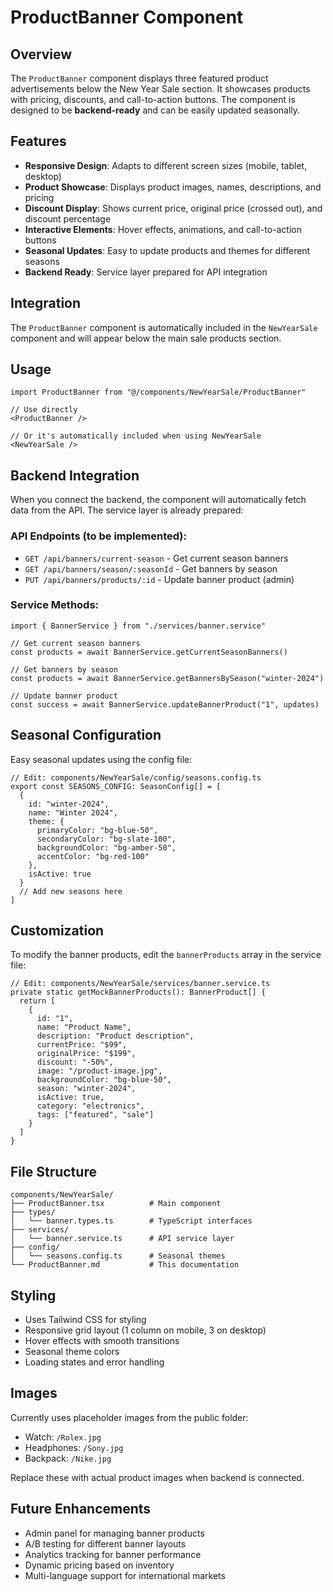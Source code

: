 # ProductBanner Component

## Overview
The `ProductBanner` component displays three featured product advertisements below the New Year Sale section. It showcases products with pricing, discounts, and call-to-action buttons. The component is designed to be **backend-ready** and can be easily updated seasonally.

## Features
- **Responsive Design**: Adapts to different screen sizes (mobile, tablet, desktop)
- **Product Showcase**: Displays product images, names, descriptions, and pricing
- **Discount Display**: Shows current price, original price (crossed out), and discount percentage
- **Interactive Elements**: Hover effects, animations, and call-to-action buttons
- **Seasonal Updates**: Easy to update products and themes for different seasons
- **Backend Ready**: Service layer prepared for API integration

## Integration
The `ProductBanner` component is automatically included in the `NewYearSale` component and will appear below the main sale products section.

## Usage
```tsx
import ProductBanner from "@/components/NewYearSale/ProductBanner"

// Use directly
<ProductBanner />

// Or it's automatically included when using NewYearSale
<NewYearSale />
```

## Backend Integration
When you connect the backend, the component will automatically fetch data from the API. The service layer is already prepared:

### API Endpoints (to be implemented):
- `GET /api/banners/current-season` - Get current season banners
- `GET /api/banners/season/:seasonId` - Get banners by season
- `PUT /api/banners/products/:id` - Update banner product (admin)

### Service Methods:
```tsx
import { BannerService } from "./services/banner.service"

// Get current season banners
const products = await BannerService.getCurrentSeasonBanners()

// Get banners by season
const products = await BannerService.getBannersBySeason("winter-2024")

// Update banner product
const success = await BannerService.updateBannerProduct("1", updates)
```

## Seasonal Configuration
Easy seasonal updates using the config file:

```tsx
// Edit: components/NewYearSale/config/seasons.config.ts
export const SEASONS_CONFIG: SeasonConfig[] = [
  {
    id: "winter-2024",
    name: "Winter 2024",
    theme: {
      primaryColor: "bg-blue-50",
      secondaryColor: "bg-slate-100",
      backgroundColor: "bg-amber-50",
      accentColor: "bg-red-100"
    },
    isActive: true
  }
  // Add new seasons here
]
```

## Customization
To modify the banner products, edit the `bannerProducts` array in the service file:

```tsx
// Edit: components/NewYearSale/services/banner.service.ts
private static getMockBannerProducts(): BannerProduct[] {
  return [
    {
      id: "1",
      name: "Product Name",
      description: "Product description",
      currentPrice: "$99",
      originalPrice: "$199",
      discount: "-50%",
      image: "/product-image.jpg",
      backgroundColor: "bg-blue-50",
      season: "winter-2024",
      isActive: true,
      category: "electronics",
      tags: ["featured", "sale"]
    }
  ]
}
```

## File Structure
```
components/NewYearSale/
├── ProductBanner.tsx          # Main component
├── types/
│   └── banner.types.ts        # TypeScript interfaces
├── services/
│   └── banner.service.ts      # API service layer
├── config/
│   └── seasons.config.ts      # Seasonal themes
└── ProductBanner.md           # This documentation
```

## Styling
- Uses Tailwind CSS for styling
- Responsive grid layout (1 column on mobile, 3 on desktop)
- Hover effects with smooth transitions
- Seasonal theme colors
- Loading states and error handling

## Images
Currently uses placeholder images from the public folder:
- Watch: `/Rolex.jpg`
- Headphones: `/Sony.jpg`
- Backpack: `/Nike.jpg`

Replace these with actual product images when backend is connected.

## Future Enhancements
- Admin panel for managing banner products
- A/B testing for different banner layouts
- Analytics tracking for banner performance
- Dynamic pricing based on inventory
- Multi-language support for international markets
